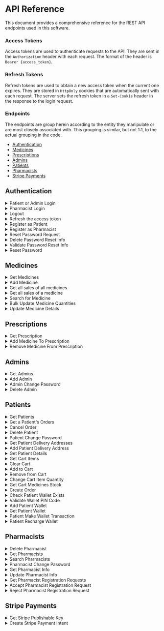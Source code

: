 # API Reference

This document provides a comprehensive reference for the REST API endpoints used in this software.

### Access Tokens

Access tokens are used to authenticate requests to the API. They are sent in the `Authorization` header with each request. The format of the header is `Bearer {access_token}`.

### Refresh Tokens

Refresh tokens are used to obtain a new access token when the current one expires. They are stored in `HttpOnly` cookies that are automatically sent with each request. The server sets the refresh token in a `Set-Cookie` header in the response to the login request.

### Endpoints

The endpoints are group herein according to the entity they manipulate or are most closely associated with. This grouping is similar, but not 1:1, to the actual grouping in the code.

- [Authentication](#authentication)
- [Medicines](#medicines)
- [Prescriptions](#prescriptions)
- [Admins](#admins)
- [Patients](#patients)
- [Pharmacists](#pharmacists)
- [Stripe Payments](#stripe-payments)

## Authentication

<details>
<summary>Patient or Admin Login</summary>

```http
  POST /login/
```

Returns a refresh token in a HTTP-Only cookie and an access token in the response body to the user to login.

| Body Field | Type     | Description                                                 |
| :--------- | :------- | :---------------------------------------------------------- |
| `username` | `string` | **Required**. Username of the account of a Patient or Admin |
| `password` | `string` | **Required**. Password of the corresponding account.        |

</details>

<details>
<summary>Pharmacist Login</summary>

```http
  POST /pharmacist-login/
```

Returns a refresh token in a HTTP-Only cookie and an access token in the response body to the user to login.

| Body Field | Type     | Description                                            |
| :--------- | :------- | :----------------------------------------------------- |
| `username` | `string` | **Required**. Username of the account of a Pharmacist. |
| `password` | `string` | **Required**. Password of the corresponding account.   |

</details>

<details>
<summary>Logout</summary>

```http
  POST /logout/
```

| Header Parameter | Type     | Description                                                                                     |
| :--------------- | :------- | :---------------------------------------------------------------------------------------------- |
| `Authorization`  | `string` | **Required**. JWT Token signed by a user having a role of Patient, Pharmacist, Doctor or Admin. |

Invalidates the refresh token of the user.

</details>

<details>
<summary>Refresh the access token</summary>

```http
  POST /refresh-token/
```

Returns a new access token.

| Header Parameter | Type     | Description                                               |
| :--------------- | :------- | :-------------------------------------------------------- |
| `Cookie`         | `string` | **Required**. Refresh token previously set by the server. |

</details>

<details>
<summary>Register as Patient</summary>

```http
  POST /patient/
```

Registers a new patient.

| Body Field         | Type     | Description                                     |
| :----------------- | :------- | :---------------------------------------------- |
| `username`         | `string` | **Required**. Username of the new patient.      |
| `name`             | `string` | **Required**. Name of the new patient.          |
| `email`            | `string` | **Required**. Email of the new patient.         |
| `password`         | `string` | **Required**. Password of the new patient.      |
| `dateOfBirth`      | `Date`   | **Required**. Date of birth of the new patient. |
| `gender`           | `string` | **Required**. Gender of the new patient.        |
| `mobileNumber`     | `string` | **Required**. Mobile number of the new patient. |
| `emergencyContact` | `object` | **Required**. Username of the new patient.      |

#### `emergencyContact` object:

| Attribute           | Type     | Description                                                     |
| :------------------ | :------- | :-------------------------------------------------------------- |
| `fullname`          | `string` | **Required**. Full name of the emergency contact.               |
| `mobileNumber`      | `string` | **Required**. Mobile number of the emergency contact            |
| `relationToPatient` | `string` | **Required**. Relation of the emergency contact to the patient. |

</details>

<details>
<summary>Register as Pharmacist</summary>

```http
  POST /pharmacist/
```

Registers a new pharmacist registration request.

| Body Field              | Type     | Description                                                            |
| :---------------------- | :------- | :--------------------------------------------------------------------- |
| `username`              | `string` | **Required**. Username of the new pharmacist.                          |
| `name`                  | `string` | **Required**. Name of the new pharmacist.                              |
| `email`                 | `string` | **Required**. Email of the new pharmacist.                             |
| `password`              | `string` | **Required**. Password of the new pharmacist.                          |
| `dateOfBirth`           | `Date`   | **Required**. Date of birth of the new pharmacist.                     |
| `hourlyRate`            | `number` | **Required**. Hourly rate for the pay of the new pharmacist.           |
| `affiliation`           | `string` | **Required**. Pharmacy to which the new pharmacist is affiliated with. |
| `educationalBackground` | `string` | **Required**. Educational background of the new pharmacist.            |

</details>

<details>
<summary>Reset Password Request</summary>
</details>

<details>
<summary>Delete Password Reset Info</summary>
</details>

<details>
<summary>Validate Password Reset Info</summary>
</details>

<details>
<summary>Reset Password</summary>
</details>

## Medicines

<details>
<summary>Get Medicines</summary>

```http
  GET /medicines
```

Returns a list of all medicines.

| Header Parameter | Type     | Description                                                                                     |
| :--------------- | :------- | :---------------------------------------------------------------------------------------------- |
| `Authorization`  | `string` | **Required**. JWT Token signed by a user having a role of Patient, Pharmacist, Doctor or Admin. |

</details>

<details>
<summary>Add Medicine</summary>

```http
  POST /medicines
```

Adds a new medicine.

| Header Parameter | Type     | Description                                                           |
| :--------------- | :------- | :-------------------------------------------------------------------- |
| `Authorization`  | `string` | **Required**. JWT Token signed by a user having a role of Pharmacist. |

| Body Field          | Type       | Description                                                 |
| :------------------ | :--------- | :---------------------------------------------------------- |
| `name`              | `string`   | **Required**. Name of the medicine.                         |
| `activeIngredients` | `string[]` | **Required**. Active ingredients of the medicine.           |
| `price`             | `number`   | **Required**. The price of this medicine in EGP.            |
| `availableQuantity` | `string`   | **Required**. The initial available stock of this medicine. |

</details>

<details>
<summary>Get all sales of all medicines</summary>

```http
  GET /medicines/sales
```

Returns an object containing objects of medicine IDs and corresponding bought quantities.

| Header Parameter | Type     | Description                                                           |
| :--------------- | :------- | :-------------------------------------------------------------------- |
| `Authorization`  | `string` | **Required**. JWT Token signed by a user having a role of Pharmacist. |

</details>

<details>
<summary>Get all sales of a medicine</summary>

```http
  POST /medicines/sales
```

Returns the total sales of a medicine.

| Header Parameter | Type     | Description                                                           |
| :--------------- | :------- | :-------------------------------------------------------------------- |
| `Authorization`  | `string` | **Required**. JWT Token signed by a user having a role of Pharmacist. |

| Body Field   | Type     | Description                                |
| :----------- | :------- | :----------------------------------------- |
| `medicineId` | `string` | **Required**. Database ID of the medicine. |

</details>

<details>
<summary>Search for Medicine</summary>

```http
  GET /medicines/search?name={name}
```

Returns medicines that match the medicine name search query.

| Header Parameter | Type     | Description                                                           |
| :--------------- | :------- | :-------------------------------------------------------------------- |
| `Authorization`  | `string` | **Required**. JWT Token signed by a user having a role of Pharmacist. |

| Body Field | Type     | Description                                               |
| :--------- | :------- | :-------------------------------------------------------- |
| `name`     | `string` | **Required**. Name of the medicine(s) being searched for. |

</details>

<details>
<summary>Bulk Update Medicine Quantities</summary>

```http
  PATCH /medicines/bulk-update
```

Updates quantities of bought medicines.

| Header Parameter | Type     | Description                                                           |
| :--------------- | :------- | :-------------------------------------------------------------------- |
| `Authorization`  | `string` | **Required**. JWT Token signed by a user having a role of Pharmacist. |

| Body Field | Type       | Description                             |
| :--------- | :--------- | :-------------------------------------- |
| `updates`  | `object[]` | **Required**. Updates to the medicines. |

#### `updates` array:

- Each object in the `updates` array has the following structure:

| Attribute        | Type     | Description                                       |
| :--------------- | :------- | :------------------------------------------------ |
| `medicineId`     | `string` | **Required**. Database ID of a medicine.          |
| `boughtQuantity` | `number` | **Required**. Quantity bought from that medicine. |

</details>

<details>
<summary>Update Medicine Details</summary>

```http
  PATCH /medicines/:id
```

Updates a medicine's details.

| Header Parameter | Type     | Description                                                           |
| :--------------- | :------- | :-------------------------------------------------------------------- |
| `Authorization`  | `string` | **Required**. JWT Token signed by a user having a role of Pharmacist. |

| Parameter | Type     | Description                              |
| :-------- | :------- | :--------------------------------------- |
| `id`      | `string` | **Required**. Database ID of a medicine. |

| Body Field          | Type       | Description                                                                   |
| :------------------ | :--------- | :---------------------------------------------------------------------------- |
| `name`              | `string`   | **Optional**. Name of the medicine.                                           |
| `price`             | `number`   | **Optional**. Price of the medicine.                                          |
| `description`       | `number`   | **Optional**. Description of the medicine.                                    |
| `usages`            | `string[]` | **Optional**. Medicinal usages of the medicine.                               |
| `activeIngredients` | `string[]` | **Optional**. Active Ingredients of the medicine.                             |
| `pictureUrl`        | `number`   | **Optional**. URL of the medicine's picture, uploaded to the Firebase bucket. |
| `availableQuantity` | `number`   | **Optional**. Available stock of the medicine.                                |

</details>

## Prescriptions

<details>
<summary>Get Prescription</summary>

```http
  GET /prescriptions/:prescriptionId
```

Returns a prescription with the supplied id.

| Header Parameter | Type     | Description                                                       |
| :--------------- | :------- | :---------------------------------------------------------------- |
| `Authorization`  | `string` | **Required**. JWT Token signed by a user having a role of Doctor. |

| Parameter        | Type     | Description                                                    |
| :--------------- | :------- | :------------------------------------------------------------- |
| `prescriptionId` | `string` | **Required**. Database ID of the prescription to be retrieved. |

</details>

<details>
<summary>Add Medicine To Prescription</summary>

```http
  POST /prescriptions/:prescriptionId/medicines
```

Adds a medicine to a prescription.

| Header Parameter | Type     | Description                                                       |
| :--------------- | :------- | :---------------------------------------------------------------- |
| `Authorization`  | `string` | **Required**. JWT Token signed by a user having a role of Doctor. |

| Parameter        | Type     | Description                                    |
| :--------------- | :------- | :--------------------------------------------- |
| `prescriptionId` | `string` | **Required**. Database ID of the prescription. |

| Body Field   | Type     | Description                                                              |
| :----------- | :------- | :----------------------------------------------------------------------- |
| `medicineId` | `string` | **Required**. Database ID of a medicine to be added to the prescription. |

</details>

<details>
<summary>Remove Medicine From Prescription</summary>

```http
  DELETE /prescriptions/:prescriptionId/medicines/:medicineId
```

Removes a medicine from a prescription.

| Header Parameter | Type     | Description                                                       |
| :--------------- | :------- | :---------------------------------------------------------------- |
| `Authorization`  | `string` | **Required**. JWT Token signed by a user having a role of Doctor. |

| Parameter        | Type     | Description                                    |
| :--------------- | :------- | :--------------------------------------------- |
| `prescriptionId` | `string` | **Required**. Database ID of the prescription. |

| Parameter    | Type     | Description                                                                    |
| :----------- | :------- | :----------------------------------------------------------------------------- |
| `medicineId` | `string` | **Required**. Database ID of the medicine to be removed from the prescription. |

</details>

## Admins

<details>
<summary>Get Admins</summary>

```http
  GET /admins
```

Returns all admins.

| Header Parameter | Type     | Description                                                      |
| :--------------- | :------- | :--------------------------------------------------------------- |
| `Authorization`  | `string` | **Required**. JWT Token signed by a user having a role of Admin. |

</details>

<details>
<summary>Add Admin</summary>

```http
  POST /admins
```

Creates a new admin.

| Header Parameter | Type     | Description                                                      |
| :--------------- | :------- | :--------------------------------------------------------------- |
| `Authorization`  | `string` | **Required**. JWT Token signed by a user having a role of Admin. |

| Body Field | Type     | Description                              |
| :--------- | :------- | :--------------------------------------- |
| `username` | `string` | **Required**. Username of the new Admin. |
| `password` | `string` | **Required**. Password of the new Admin. |

</details>

<details>
<summary>Admin Change Password</summary>

```http
  POST /admins/change-password
```

Changes an admin's password.

| Header Parameter | Type     | Description                                                      |
| :--------------- | :------- | :--------------------------------------------------------------- |
| `Authorization`  | `string` | **Required**. JWT Token signed by a user having a role of Admin. |

| Body Field        | Type     | Description                                  |
| :---------------- | :------- | :------------------------------------------- |
| `currentPassword` | `string` | **Required**. Current password of the Admin. |
| `newPassword`     | `string` | **Required**. New password of the Admin.     |

</details>

<details>
<summary>Delete Admin</summary>

```http
  DELETE /admins/:id
```

Deletes an admin.

| Header Parameter | Type     | Description                                                      |
| :--------------- | :------- | :--------------------------------------------------------------- |
| `Authorization`  | `string` | **Required**. JWT Token signed by a user having a role of Admin. |

| Parameter | Type     | Description                                           |
| :-------- | :------- | :---------------------------------------------------- |
| `id`      | `string` | **Required**. Database ID of the Admin to be deleted. |

</details>

## Patients

<details>
<summary>Get Patients</summary>
</details>

<details>
<summary>Get a Patient's Orders</summary>
</details>

<details>
<summary>Cancel Order</summary>
</details>

<details>
<summary>Delete Patient</summary>
</details>

<details>
<summary>Patient Change Password</summary>
</details>

<details>
<summary>Get Patient Delivery Addresses</summary>
</details>

<details>
<summary>Add Patient Delivery Address</summary>
</details>

<details>
<summary>Get Patient Details</summary>
</details>

<details>
<summary>Get Cart Items</summary>
</details>

<details>
<summary>Clear Cart</summary>
</details>

<details>
<summary>Add to Cart</summary>
</details>

<details>
<summary>Remove from Cart</summary>
</details>

<details>
<summary>Change Cart Item Quantity</summary>
</details>

<details>
<summary>Get Cart Medicines Stock</summary>
</details>

<details>
<summary>Create Order</summary>
</details>

<details>
<summary>Check Patient Wallet Exists</summary>
</details>

<details>
<summary>Validate Wallet PIN Code</summary>
</details>

<details>
<summary>Add Patient Wallet</summary>
</details>

<details>
<summary>Get Patient Wallet</summary>
</details>

<details>
<summary>Patient Make Wallet Transaction</summary>
</details>

<details>
<summary>Patient Recharge Wallet</summary>
</details>

## Pharmacists

<details>
<summary>Delete Pharmacist</summary>
</details>

<details>
<summary>Get Pharmacists</summary>
</details>

<details>
<summary>Search Pharmacists</summary>
</details>

<details>
<summary>Pharmacist Change Password</summary>
</details>

<details>
<summary>Get Pharmacist Info</summary>
</details>

<details>
<summary>Update Pharmacist Info</summary>
</details>

<details>
<summary>Get Pharmacist Registration Requests</summary>
</details>

<details>
<summary>Accept Pharmacist Registration Request</summary>
</details>

<details>
<summary>Reject Pharmacist Registration Request</summary>
</details>

## Stripe Payments

<details>
<summary>Get Stripe Publishable Key</summary>

```http
  GET /payments/config
```

Returns stripe publishable key.

| Header Parameter | Type     | Description                                                        |
| :--------------- | :------- | :----------------------------------------------------------------- |
| `Authorization`  | `string` | **Required**. JWT Token signed by a user having a role of Patient. |

</details>

<details>
<summary>Create Stripe Payment Intent</summary>

```http
  POST /payments/create-payment-intent
```

Creates a new stripe payment intent and returns the client secret.

| Header Parameter | Type     | Description                                                        |
| :--------------- | :------- | :----------------------------------------------------------------- |
| `Authorization`  | `string` | **Required**. JWT Token signed by a user having a role of Patient. |

</details>
